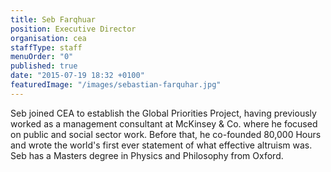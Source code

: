 ```yaml
---
title: Seb Farqhuar
position: Executive Director
organisation: cea
staffType: staff
menuOrder: "0"
published: true
date: "2015-07-19 18:32 +0100"
featuredImage: "/images/sebastian-farquhar.jpg"
---
```


Seb joined CEA to establish the Global Priorities Project, having previously worked as a management consultant at McKinsey & Co. where he focused on public and social sector work. Before that, he co-founded 80,000 Hours and wrote the world's first ever statement of what effective altruism was. Seb has a Masters degree in Physics and Philosophy from Oxford.

